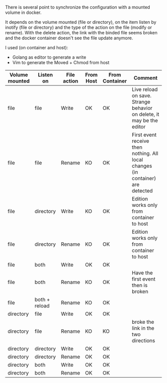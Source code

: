 There is several point to synchronize the configuration with a mounted volume in docker.

It depends on the volume mounted (file or directory), on the item listen by inotify (file or directory) and the type of the action on the file (modify or rename).
With the delete action, the link with the binded file seems broken and the docker container doesn't see the file update anymore.

I used (on container and host):

 * Golang as editor to generate a write
 * Vim to generate the Moved + Chmod from host


| Volume mounted | Listen on     | File action   | From Host | From Container | Comment                                                                         |
|----------------|---------------|---------------|-----------|----------------|---------------------------------------------------------------------------------|
| file           | file          | Write         | OK        | OK             | Live reload on save. Strange behavior on delete, it may be the editor           |
| file           | file          | Rename        | KO        | OK             | First event receive then nothing. All local changes (in container) are detected |
| file           | directory     | Write         | KO        | OK             | Edition works only from container to host                                       |
| file           | directory     | Rename        | KO        | OK             | Edition works only from container to host                                       |
| file           | both          | Write         | OK        | OK             |                                                                                 |
| file           | both          | Rename        | KO        | OK             | Have the first event then is broken                                             |
| file           | both + reload | Rename        | KO        | OK             |                                                                                 |
| directory      | file          | Write         | OK        | OK             |                                                                                 |
| directory      | file          | Rename        | KO        | KO             | broke the link in the two directions                                            |
| directory      | directory     | Write         | OK        | OK             |                                                                                 |
| directory      | directory     | Rename        | OK        | OK             |                                                                                 |
| directory      | both          | Write         | OK        | OK             |                                                                                 |
| directory      | both          | Rename        | OK        | OK             |                                                                                 |